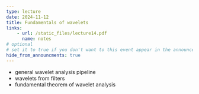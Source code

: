 ```yaml
---
type: lecture
date: 2024-11-12
title: Fundamentals of wavelets
links:
    - url: /static_files/lecture14.pdf
      name: notes
# optional
# set it to true if you don't want to this event appear in the announcements section
hide_from_announcments: true
---
```

* general wavelet analysis pipeline
* wavelets from filters
* fundamental theorem of wavelet analysis

